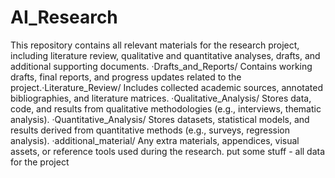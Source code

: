 # AI_Research
This repository contains all relevant materials for the research project, including literature review, qualitative and quantitative analyses, drafts, and additional supporting documents.
·Drafts_and_Reports/
Contains working drafts, final reports, and progress updates related to the project.·Literature_Review/
Includes collected academic sources, annotated bibliographies, and literature matrices.
·Qualitative_Analysis/
Stores data, code, and results from qualitative methodologies (e.g., interviews, thematic analysis).
·Quantitative_Analysis/
Stores datasets, statistical models, and results derived from quantitative methods (e.g., surveys, regression analysis).
·additional_material/
Any extra materials, appendices, visual assets, or reference tools used during the research.
put some stuff - all data for the project

